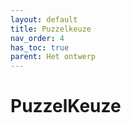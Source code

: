 ```yaml
---
layout: default
title: Puzzelkeuze
nav_order: 4
has_toc: true
parent: Het ontwerp
---
```


# PuzzelKeuze